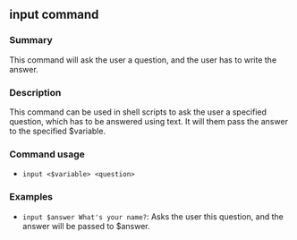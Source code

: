 ## input command

### Summary

This command will ask the user a question, and the user has to write the answer.

### Description

This command can be used in shell scripts to ask the user a specified question, which has to be answered using text. It will them pass the answer to the specified $variable.

### Command usage

* `input <$variable> <question>`

### Examples

* `input $answer What's your name?`: Asks the user this question, and the answer will be passed to $answer.